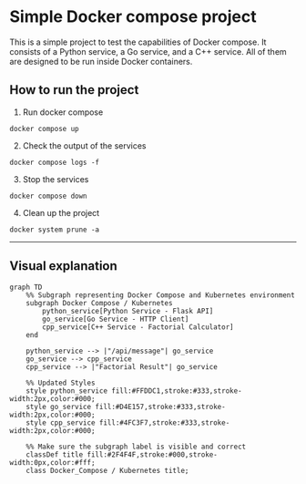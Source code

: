 # Simple Docker compose project

This is a simple project to test the capabilities of Docker compose. It consists of a Python service, a Go service, and a C++ service. All of them are designed to be run inside Docker containers.

## How to run the project
1. Run docker compose
```docker
docker compose up
```

2. Check the output of the services
```docker
docker compose logs -f
```

3. Stop the services
```docker
docker compose down
```

4. Clean up the project
```docker
docker system prune -a
```

<hr/>

## Visual explanation

```mermaid
graph TD
    %% Subgraph representing Docker Compose and Kubernetes environment
    subgraph Docker Compose / Kubernetes
        python_service[Python Service - Flask API]
        go_service[Go Service - HTTP Client]
        cpp_service[C++ Service - Factorial Calculator]
    end

    python_service --> |"/api/message"| go_service
    go_service --> cpp_service
    cpp_service --> |"Factorial Result"| go_service

    %% Updated Styles
    style python_service fill:#FFDDC1,stroke:#333,stroke-width:2px,color:#000;
    style go_service fill:#D4E157,stroke:#333,stroke-width:2px,color:#000;
    style cpp_service fill:#4FC3F7,stroke:#333,stroke-width:2px,color:#000;
    
    %% Make sure the subgraph label is visible and correct
    classDef title fill:#2F4F4F,stroke:#000,stroke-width:0px,color:#fff;
    class Docker_Compose / Kubernetes title;
```

